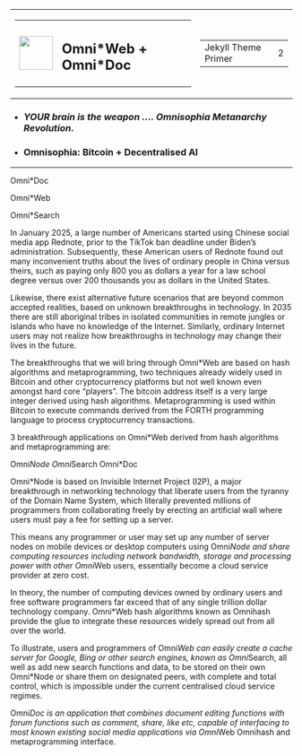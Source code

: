<table><tr>
<td>
<table><tr><td><img src="https://omnixtar.github.io/m/img/icon-oxw.png" height="60"></td><td><h2>Omni*Web + Omni*Doc</h2></td></tr></table> 
</td>
<td>
<table><tr><td>Jekyll Theme Primer</td><td>2</td></tr></table>
</td></tr></table>


<!-- 
# ![O](https://omnixtar.github.io/m/img/icon-oxw.png)Omni\*Web + Omni*Doc -->

- ### *YOUR brain is the weapon .... Omnisophia Metanarchy Revolution.* 
- ### Omnisophia: Bitcoin + Decentralised AI

---

Omni*Doc

Omni*Web

Omni*Search

In January 2025, a large number of Americans started using Chinese social media app Rednote, prior to the TikTok ban deadline under Biden’s administration. Subsequently, these American users of Rednote found out many inconvenient truths about the lives of ordinary people in China versus theirs, such as paying only 800 you as dollars a year for a law school degree versus over 200 thousands you as dollars in the United States. 

Likewise, there exist alternative future scenarios that are beyond common accepted realities, based on unknown breakthroughs in technology. In 2035 there are still aboriginal tribes in isolated communities in remote jungles or islands who have no knowledge of the Internet. Similarly, ordinary Internet users may not realize how breakthroughs in technology may change their lives in the future. 

The breakthroughs that we will bring through Omni*Web are based on hash algorithms and metaprogramming, two techniques already widely used in Bitcoin and other cryptocurrency platforms but not well known even amongst hard core “players”. The bitcoin address itself is a very large integer derived using hash algorithms. Metaprogramming is used within Bitcoin to execute commands derived from the FORTH programming language to process cryptocurrency transactions. 

3 breakthrough applications on Omni*Web derived from hash algorithms and metaprogramming are:

Omni*Node 
Omni*Search 
Omni*Doc

Omni*Node is based on Invisible Internet Project (I2P), a major breakthrough in networking technology that liberate users from the tyranny of the Domain Name System, which literally prevented millions of programmers from collaborating freely by erecting an artificial wall where users must pay a fee for setting up a server. 

This means any programmer or user may set up any number of server nodes on mobile devices or desktop computers using Omni*Node and share computing resources including network bandwidth, storage and processing power with other Omni*Web users, essentially become a cloud service provider at zero cost. 

In theory, the number of computing devices owned by ordinary users and free software programmers far exceed that of any single trillion dollar technology company. Omni*Web hash algorithms known as Omnihash provide the glue to integrate these resources widely spread out from all over the world. 

To illustrate, users and programmers of Omni*Web can easily create a cache server for Google, Bing or other search engines, known as Omni*Search, all well as add new search functions and data, to be stored on their own Omni*Node or share them on designated peers, with complete and total control, which is impossible under the current centralised cloud service regimes. 

Omni*Doc is an application that combines document editing functions with forum functions such as comment, share, like etc, capable of interfacing to most known existing social media applications via Omni*Web Omnihash and metaprogramming interface. 
